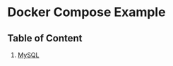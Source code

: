 # Docker Compose Example



## Table of Content
1. [MySQL](https://github.com/devilshaka/docker-compose-example/tree/main/mysql)
